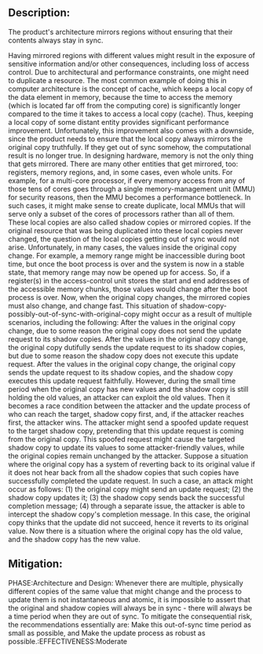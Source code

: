 ## Description:

The product's architecture mirrors regions without ensuring that their contents always stay in sync.

Having mirrored regions with different values might result in the exposure of sensitive information and/or other consequences, including loss of access control. Due to architectural and performance constraints, one might need to duplicate a resource. The most common example of doing this in computer architecture is the concept of cache, which keeps a local copy of the data element in memory, because the time to access the memory (which is located far off from the computing core) is significantly longer compared to the time it takes to access a local copy (cache). Thus, keeping a local copy of some distant entity provides significant performance improvement. Unfortunately, this improvement also comes with a downside, since the product needs to ensure that the local copy always mirrors the original copy truthfully. If they get out of sync somehow, the computational result is no longer true. In designing hardware, memory is not the only thing that gets mirrored. There are many other entities that get mirrored, too: registers, memory regions, and, in some cases, even whole units. For example, for a multi-core processor, if every memory access from any of those tens of cores goes through a single memory-management unit (MMU) for security reasons, then the MMU becomes a performance bottleneck. In such cases, it might make sense to create duplicate, local MMUs that will serve only a subset of the cores of processors rather than all of them. These local copies are also called shadow copies or mirrored copies. If the original resource that was being duplicated into these local copies never changed, the question of the local copies getting out of sync would not arise. Unfortunately, in many cases, the values inside the original copy change. For example, a memory range might be inaccessible during boot time, but once the boot process is over and the system is now in a stable state, that memory range may now be opened up for access. So, if a register(s) in the access-control unit stores the start and end addresses of the accessible memory chunks, those values would change after the boot process is over. Now, when the original copy changes, the mirrored copies must also change, and change fast. This situation of shadow-copy-possibly-out-of-sync-with-original-copy might occur as a result of multiple scenarios, including the following: After the values in the original copy change, due to some reason the original copy does not send the update request to its shadow copies. After the values in the original copy change, the original copy dutifully sends the update request to its shadow copies, but due to some reason the shadow copy does not execute this update request. After the values in the original copy change, the original copy sends the update request to its shadow copies, and the shadow copy executes this update request faithfully. However, during the small time period when the original copy has new values and the shadow copy is still holding the old values, an attacker can exploit the old values. Then it becomes a race condition between the attacker and the update process of who can reach the target, shadow copy first, and, if the attacker reaches first, the attacker wins. The attacker might send a spoofed update request to the target shadow copy, pretending that this update request is coming from the original copy. This spoofed request might cause the targeted shadow copy to update its values to some attacker-friendly values, while the original copies remain unchanged by the attacker. Suppose a situation where the original copy has a system of reverting back to its original value if it does not hear back from all the shadow copies that such copies have successfully completed the update request. In such a case, an attack might occur as follows: (1) the original copy might send an update request; (2) the shadow copy updates it; (3) the shadow copy sends back the successful completion message; (4) through a separate issue, the attacker is able to intercept the shadow copy's completion message. In this case, the original copy thinks that the update did not succeed, hence it reverts to its original value. Now there is a situation where the original copy has the old value, and the shadow copy has the new value.

## Mitigation:


PHASE:Architecture and Design:
Whenever there are multiple, physically different copies of the same value that might change and the process to update them is not instantaneous and atomic, it is impossible to assert that the original and shadow copies will always be in sync - there will always be a time period when they are out of sync. To mitigate the consequential risk, the recommendations essentially are: Make this out-of-sync time period as small as possible, and Make the update process as robust as possible.:EFFECTIVENESS:Moderate

